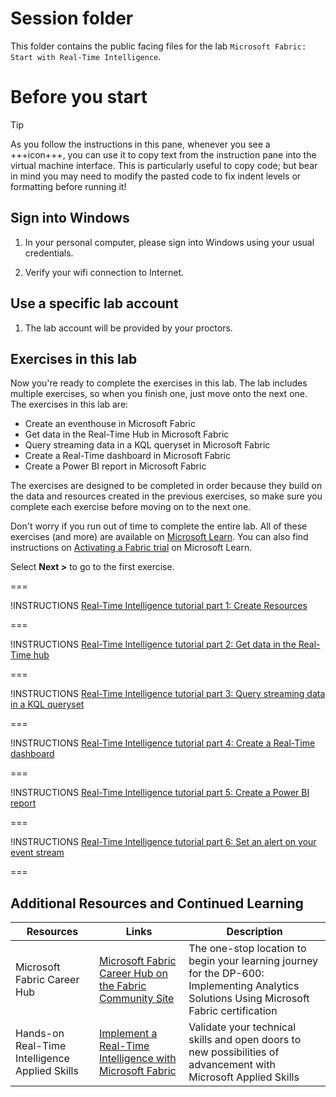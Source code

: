 # Session folder

This folder contains the public facing files for the lab `Microsoft Fabric: Start with Real-Time Intelligence`.

# Before you start

> [!TIP]
> As you follow the instructions in this pane, whenever you see a +++icon+++, you can use it to copy text from the instruction pane into the virtual machine interface. This is particularly useful to copy code; but bear in mind you may need to modify the pasted code to fix indent levels or formatting before running it!

## Sign into Windows

1. In your personal computer, please sign into Windows using your usual credentials.

2. Verify your wifi connection to Internet.


## Use a specific lab account

1. The lab account will be provided by your proctors.

## Exercises in this lab

Now you're ready to complete the exercises in this lab. The lab includes multiple exercises, so when you finish one, just move onto the next one. The exercises in this lab are:

- Create an eventhouse in Microsoft Fabric
- Get data in the Real-Time Hub in Microsoft Fabric
- Query streaming data in a KQL queryset in Microsoft Fabric
- Create a Real-Time dashboard in Microsoft Fabric
- Create a Power BI report in Microsoft Fabric

The exercises are designed to be completed in order because they build on the data and resources created in the previous exercises, so make sure you complete each exercise before moving on to the next one.

Don't worry if you run out of time to complete the entire lab. All of these exercises (and more) are available on [Microsoft Learn](https://learn.microsoft.com/fabric/real-time-intelligence/tutorial-introduction). You can also find instructions on [Activating a Fabric trial](https://learn.microsoft.com/en-us/fabric/get-started/fabric-trial) on Microsoft Learn.

Select **Next >** to go to the first exercise.

===

!INSTRUCTIONS [Real-Time Intelligence tutorial part 1: Create Resources](https://github.com/Nicholas0777/Fabric-AI-Tour---Real-Time-Labs/blob/main/lab/tutorial-1-resources.md)

===

!INSTRUCTIONS [Real-Time Intelligence tutorial part 2: Get data in the Real-Time hub](https://github.com/Nicholas0777/Fabric-AI-Tour---Real-Time-Labs/blob/main/lab/tutorial-2-get-real-time-events.md)

===

!INSTRUCTIONS [Real-Time Intelligence tutorial part 3: Query streaming data in a KQL queryset](https://github.com/Nicholas0777/Fabric-AI-Tour---Real-Time-Labs/blob/main/lab/tutorial-3-query-data.md)

===

!INSTRUCTIONS [Real-Time Intelligence tutorial part 4: Create a Real-Time dashboard](https://github.com/Nicholas0777/Fabric-AI-Tour---Real-Time-Labs/blob/main/lab/tutorial-4-create-dashboard.md)

===

!INSTRUCTIONS [Real-Time Intelligence tutorial part 5: Create a Power BI report](https://github.com/Nicholas0777/Fabric-AI-Tour---Real-Time-Labs/blob/main/lab/tutorial-5-power-bi-report.md)

===

!INSTRUCTIONS [Real-Time Intelligence tutorial part 6: Set an alert on your event stream](https://github.com/Nicholas0777/Fabric-AI-Tour---Real-Time-Labs/blob/main/lab/tutorial-6-set-alert.md)

===


## Additional Resources and Continued Learning

| Resources                                      | Links                                                                                                                                                                                       | Description                                                                                                                                |
| ---------------------------------------------- | ------------------------------------------------------------------------------------------------------------------------------------------------------------------------------------------- | ------------------------------------------------------------------------------------------------------------------------------------------ |
| Microsoft Fabric Career Hub                    | [Microsoft Fabric Career Hub on the Fabric Community Site](https://aka.ms/FabricCareerHub?ocid=fabric24_careerhub_blog_cxa)                                                                 | The one-stop location to begin your learning journey for the DP-600: Implementing Analytics Solutions Using Microsoft Fabric certification |
| Hands-on Real-Time Intelligence Applied Skills | [Implement a Real-Time Intelligence with Microsoft Fabric](https://learn.microsoft.com/en-us/credentials/applied-skills/implement-a-real-time-intelligence-solution-with-microsoft-fabric/) | Validate your technical skills and open doors to new possibilities of advancement with Microsoft Applied Skills                            |

